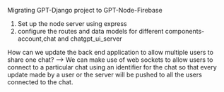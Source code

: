 Migrating GPT-Django project to GPT-Node-Firebase

1. Set up the node server using express
2. configure the routes and data models for different components-account,chat and chatgpt_ui_server

How can we update the back end application to allow multiple users to share one chat?
--> We can make use of web sockets to allow users to connect to a particular chat using an identifier for the chat so that every update made by a user or the server will be pushed to all the users connected to the chat.

